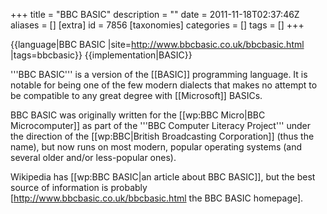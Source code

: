+++
title = "BBC BASIC"
description = ""
date = 2011-11-18T02:37:46Z
aliases = []
[extra]
id = 7856
[taxonomies]
categories = []
tags = []
+++

{{language|BBC BASIC
|site=http://www.bbcbasic.co.uk/bbcbasic.html
|tags=bbcbasic}}
{{implementation|BASIC}}

'''BBC BASIC''' is a version of the [[BASIC]] programming language. It is notable for being one of the few modern dialects that makes no attempt to be compatible to any great degree with [[Microsoft]] BASICs.

BBC BASIC was originally written for the [[wp:BBC Micro|BBC Microcomputer]] as part of the '''BBC Computer Literacy Project''' under the direction of the [[wp:BBC|British Broadcasting Corporation]] (thus the name), but now runs on most modern, popular operating systems (and several older and/or less-popular ones).

Wikipedia has [[wp:BBC BASIC|an article about BBC BASIC]], but the best source of information is probably [http://www.bbcbasic.co.uk/bbcbasic.html the BBC BASIC homepage].
